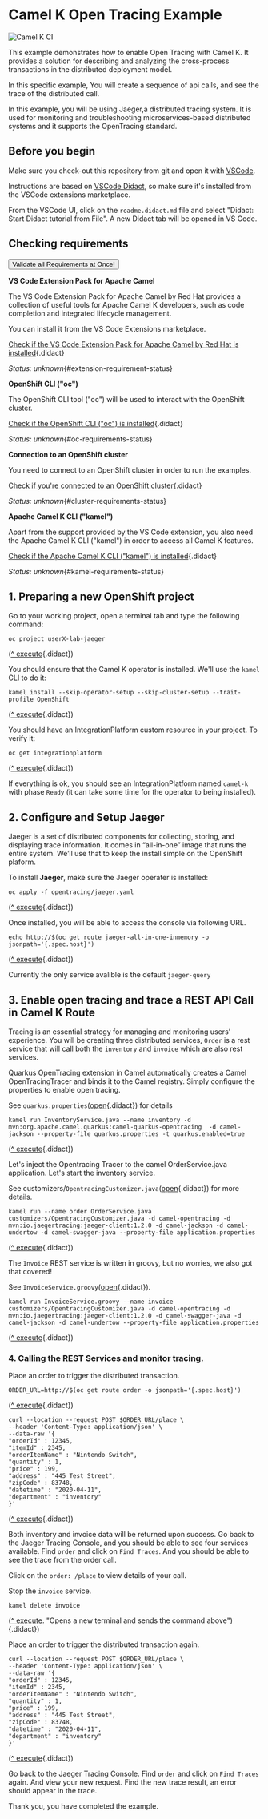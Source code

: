 # Camel K Open Tracing Example

![Camel K CI](https://github.com/openshift-integration/camel-k-example-basic/workflows/Camel%20K%20CI/badge.svg)

This example demonstrates how to enable Open Tracing with Camel K. It provides a solution for describing and analyzing the cross-process transactions in the distributed deployment model.

In this specific example, You will create a sequence of api calls, and see the trace of the distributed call.

In this example, you will be using Jaeger,a distributed tracing system. It is used for monitoring and troubleshooting microservices-based distributed systems and it supports the OpenTracing standard.

## Before you begin

Make sure you check-out this repository from git and open it with [VSCode](https://code.visualstudio.com/).

Instructions are based on [VSCode Didact](https://github.com/redhat-developer/vscode-didact), so make sure it's installed
from the VSCode extensions marketplace.

From the VSCode UI, click on the `readme.didact.md` file and select "Didact: Start Didact tutorial from File". A new Didact tab will be opened in VS Code.

## Checking requirements

<a href='didact://?commandId=vscode.didact.validateAllRequirements' title='Validate all requirements!'><button>Validate all Requirements at Once!</button></a>

**VS Code Extension Pack for Apache Camel**

The VS Code Extension Pack for Apache Camel by Red Hat provides a collection of useful tools for Apache Camel K developers,
such as code completion and integrated lifecycle management.

You can install it from the VS Code Extensions marketplace.

[Check if the VS Code Extension Pack for Apache Camel by Red Hat is installed](didact://?commandId=vscode.didact.extensionRequirementCheck&text=extension-requirement-status$$redhat.apache-camel-extension-pack&completion=Camel%20extension%20pack%20is%20available%20on%20this%20system. "Checks the VS Code workspace to make sure the extension pack is installed"){.didact}

*Status: unknown*{#extension-requirement-status}

**OpenShift CLI ("oc")**

The OpenShift CLI tool ("oc") will be used to interact with the OpenShift cluster.

[Check if the OpenShift CLI ("oc") is installed](didact://?commandId=vscode.didact.cliCommandSuccessful&text=oc-requirements-status$$oc%20help "Tests to see if `oc help` returns a 0 return code"){.didact}


*Status: unknown*{#oc-requirements-status}


**Connection to an OpenShift cluster**

You need to connect to an OpenShift cluster in order to run the examples.

[Check if you're connected to an OpenShift cluster](didact://?commandId=vscode.didact.requirementCheck&text=cluster-requirements-status$$oc%20get%20project$$NAME&completion=OpenShift%20is%20connected. "Tests to see if `kamel version` returns a result"){.didact}

*Status: unknown*{#cluster-requirements-status}

**Apache Camel K CLI ("kamel")**

Apart from the support provided by the VS Code extension, you also need the Apache Camel K CLI ("kamel") in order to
access all Camel K features.

[Check if the Apache Camel K CLI ("kamel") is installed](didact://?commandId=vscode.didact.requirementCheck&text=kamel-requirements-status$$kamel%20version$$Camel%20K%20Client&completion=Apache%20Camel%20K%20CLI%20is%20available%20on%20this%20system. "Tests to see if `kamel version` returns a result"){.didact}

*Status: unknown*{#kamel-requirements-status}


## 1. Preparing a new OpenShift project


Go to your working project, open a terminal tab and type the following command:


```
oc project userX-lab-jaeger
```
([^ execute](didact://?commandId=vscode.didact.sendNamedTerminalAString&text=camelTerm$$oc%20project%20userX-lab-jaeger&completion=Use%20your%20namespace. "Opens a new terminal and sends the command above"){.didact})

You should ensure that the Camel K operator is installed. We'll use the `kamel` CLI to do it:

```
kamel install --skip-operator-setup --skip-cluster-setup --trait-profile OpenShift
```
([^ execute](didact://?commandId=vscode.didact.sendNamedTerminalAString&text=camelTerm$$kamel%20install%20--skip-operator-setup%20--skip-cluster-setup%20--trait-profile%20OpenShift&completion=Camel%20K%20platform%20installation. "Opens a new terminal and sends the command above"){.didact})


You should have an IntegrationPlatform custom resource in your project. To verify it:

```
oc get integrationplatform
```
([^ execute](didact://?commandId=vscode.didact.sendNamedTerminalAString&text=camelTerm$$oc%20get%20integrationplatform&completion=Camel%20K%20integration%20platform%20verification. "Opens a new terminal and sends the command above"){.didact})

If everything is ok, you should see an IntegrationPlatform named `camel-k` with phase `Ready` (it can take some time for the
operator to being installed).


## 2. Configure and Setup Jaeger

Jaeger is a set of distributed components for collecting, storing, and displaying trace information. It comes in “all-in-one” image that runs the entire system. We’ll use that to keep the install simple on the OpenShift plaform.

To install **Jaeger**, make sure the Jaeger operater is installed:

```
oc apply -f opentracing/jaeger.yaml
```

([^ execute](didact://?commandId=vscode.didact.sendNamedTerminalAString&text=camelTerm$$oc%20apply%20-f%20opentracing/jaeger.yaml "Opens a new terminal and sends the command above"){.didact})

Once installed, you will be able to access the console via following URL.

```
echo http://$(oc get route jaeger-all-in-one-inmemory -o jsonpath='{.spec.host}')
```
([^ execute](didact://?commandId=vscode.didact.sendNamedTerminalAString&text=camelTerm$$echo%20http://$(oc%20get%20route%20jaeger-all-in-one-inmemory%20-o%20jsonpath='{.spec.host}') "Opens a new terminal and sends the command above"){.didact})


Currently the only service avalible is the default `jaeger-query`

## 3. Enable open tracing and trace a REST API Call in Camel K Route

Tracing is an essential strategy for managing and monitoring  users’ experience. You will be creating three distributed services, `Order` is a rest service that will call both the `inventory` and `invoice`  which are also rest services.


Quarkus OpenTracing extension in Camel automatically creates a Camel OpenTracingTracer and binds it to the Camel registry. Simply configure the properties to enable open tracing.

See `quarkus.properties`([open](didact://?commandId=vscode.openFolder&projectFilePath=../camel-k-example-jaeger/quarkus.properties&completion=Opened%20the%20quarkus.properties%20file "Opens the quarkus.properties file"){.didact}) for details

```
kamel run InventoryService.java --name inventory -d mvn:org.apache.camel.quarkus:camel-quarkus-opentracing  -d camel-jackson --property-file quarkus.properties -t quarkus.enabled=true
```
([^ execute](didact://?commandId=vscode.didact.sendNamedTerminalAString&text=camelTerm$$kamel%20run%20InventoryService.java%20--name%20inventory%20-d%20mvn:org.apache.camel.quarkus:camel-quarkus-opentracing%20-d%20camel-jackson%20--property-file%20quarkus.properties%20-t%20quarkus.enabled=true "Opens a new terminal and sends the command above"){.didact})

Let's inject the Opentracing Tracer to the camel OrderService.java application. Let's start the inventory service.


See customizers/`OpentracingCustomizer.java`([open](didact://?commandId=vscode.openFolder&projectFilePath=../camel-k-example-jaeger/customizers/OpentracingCustomizer.java&completion=Opened%20the%20OpentracingCustomizer.java%20file "Opens the OpentracingCustomizer.java file"){.didact}) for more details.

```
kamel run --name order OrderService.java customizers/OpentracingCustomizer.java -d camel-opentracing -d mvn:io.jaegertracing:jaeger-client:1.2.0 -d camel-jackson -d camel-undertow -d camel-swagger-java --property-file application.properties
```
([^ execute](didact://?commandId=vscode.didact.sendNamedTerminalAString&text=camelTerm$$kamel%20run%20--name%20order%20OrderService.java%20customizers/OpentracingCustomizer.java%20-d%20camel-opentracing%20-d%20mvn:io.jaegertracing:jaeger-client:1.2.0%20-d%20camel-jackson%20-d%20camel-undertow%20-d%20camel-swagger-java%20--property-file%20application.properties "Opens a new terminal and sends the command above"){.didact})

The `Invoice` REST service is written in groovy, but no worries, we also got that covered!

See `InvoiceService.groovy`([open](didact://?commandId=vscode.openFolder&projectFilePath=../camel-k-example-jaeger/InvoiceService.groovy&completion=Opened%20the%20InvoiceService.groovy%20file "Opens the InvoiceService.groovy file"){.didact}).

```
kamel run InvoiceService.groovy --name invoice customizers/OpentracingCustomizer.java -d camel-opentracing -d mvn:io.jaegertracing:jaeger-client:1.2.0 -d camel-swagger-java -d camel-jackson -d camel-undertow --property-file application.properties
```
([^ execute](didact://?commandId=vscode.didact.sendNamedTerminalAString&text=camelTerm$$kamel%20run%20InvoiceService.groovy%20--name%20invoice%20customizers/OpentracingCustomizer.java%20-d%20camel-opentracing%20-d%20mvn:io.jaegertracing:jaeger-client:1.2.0%20-d%20camel-swagger-java%20-d%20camel-jackson%20-d%20camel-undertow%20--property-file%20application.properties "Opens a new terminal and sends the command above"){.didact})


### 4. Calling the REST Services and monitor tracing.

Place an order to trigger the distributed transaction.

```
ORDER_URL=http://$(oc get route order -o jsonpath='{.spec.host}')
```
([^ execute](didact://?commandId=vscode.didact.sendNamedTerminalAString&text=camelTerm$$ORDER_URL=http://$(oc%20get%20route%20order%20-o%20jsonpath='{.spec.host}') "Opens a new terminal and sends the command above"){.didact})

```
curl --location --request POST $ORDER_URL/place \
--header 'Content-Type: application/json' \
--data-raw '{
"orderId" : 12345,      
"itemId" : 2345,
"orderItemName" : "Nintendo Switch",
"quantity" : 1,
"price" : 199,
"address" : "445 Test Street",
"zipCode" : 83748,
"datetime" : "2020-04-11",
"department" : "inventory"
}'
```
([^ execute](didact://?commandId=vscode.didact.sendNamedTerminalAString&text=camelTerm$$curl%20--location%20--request%20POST%20$ORDER_URL/place%20--header%20'Content-Type:%20application/json'%20--data-raw%20'{"orderId"%20:%2012345,"itemId"%20:%202345,"orderItemName"%20:%20"Nintendo%20Switch","quantity"%20:%201,"price"%20:%20199,"address"%20:%20"445%20Test%20Street","zipCode"%20:%2083748,"datetime"%20:%20"2020-04-11","department"%20:%20"inventory"}' "Opens a new terminal and sends the command above"){.didact})

Both inventory and invoice data will be returned upon success. Go back to the Jaeger Tracing Console, and you should be able to see four services available.  Find `order` and click on `Find Traces`. And you should be able to see the trace from the order call.

Click on the `order: /place` to view details of your call.

Stop the `invoice` service.

```
kamel delete invoice
```
([^ execute](didact://?commandId=vscode.didact.sendNamedTerminalAString&text=camelTerm$$kamel%20delete%20invoice'). "Opens a new terminal and sends the command above"){.didact})


Place an order to trigger the distributed transaction again.

```
curl --location --request POST $ORDER_URL/place \
--header 'Content-Type: application/json' \
--data-raw '{
"orderId" : 12345,      
"itemId" : 2345,
"orderItemName" : "Nintendo Switch",
"quantity" : 1,
"price" : 199,
"address" : "445 Test Street",
"zipCode" : 83748,
"datetime" : "2020-04-11",
"department" : "inventory"
}'
```
([^ execute](didact://?commandId=vscode.didact.sendNamedTerminalAString&text=camelTerm$$curl%20--location%20--request%20POST%20$ORDER_URL/place%20--header%20'Content-Type:%20application/json'%20--data-raw%20'{"orderId"%20:%2012345,"itemId"%20:%202345,"orderItemName"%20:%20"Nintendo%20Switch","quantity"%20:%201,"price"%20:%20199,"address"%20:%20"445%20Test%20Street","zipCode"%20:%2083748,"datetime"%20:%20"2020-04-11","department"%20:%20"inventory"}' "Opens a new terminal and sends the command above"){.didact})


Go back to the Jaeger Tracing Console. Find `order` and click on `Find Traces` again. And view your new request. Find the new trace result, an error should appear in the trace.

Thank you, you have completed the example.

